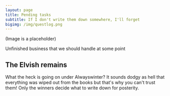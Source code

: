 ```yaml
---
layout: page
title: Pending tasks
subtitle: If I don't write them down somewhere, I'll forget
bigimg: /img/questlog.png
---
```

(Image is a placeholder)

Unfinished business that we should handle at some point

## The Elvish remains

What the heck is going on under Alwayswinter? It sounds dodgy as hell that everything was wiped out from the books but that's why you can't trust them! Only the winners decide what to write down for posterity. 